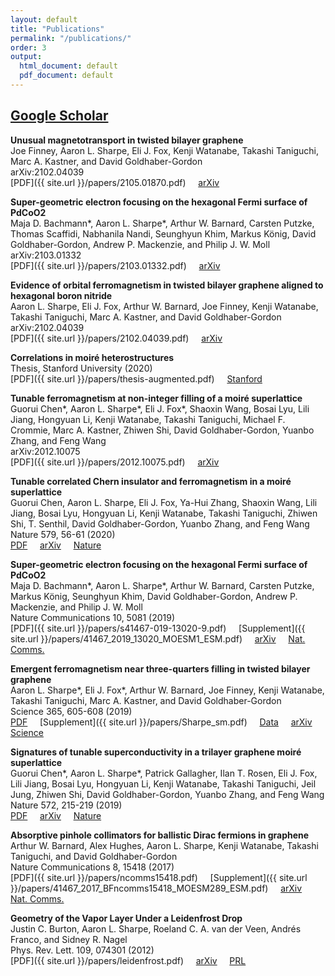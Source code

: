 ```yaml
---
layout: default
title: "Publications"
permalink: "/publications/"
order: 3
output:
  html_document: default
  pdf_document: default
---
```

## [Google Scholar](https://scholar.google.com/citations?user=7LPtqEsAAAAJ&hl=en)

**Unusual magnetotransport in twisted bilayer graphene**  
Joe Finney, Aaron L. Sharpe, Eli J. Fox, Kenji Watanabe, Takashi Taniguchi, Marc A. Kastner, and David Goldhaber-Gordon  
arXiv:2102.04039  
[PDF]({{ site.url }}/papers/2105.01870.pdf) &nbsp; &nbsp;
[arXiv](https://arxiv.org/abs/2105.01870) &nbsp; &nbsp;

**Super-geometric electron focusing on the hexagonal Fermi surface of PdCoO2**  
Maja D. Bachmann\*, Aaron L. Sharpe\*, Arthur W. Barnard, Carsten Putzke, Thomas Scaffidi, Nabhanila Nandi, Seunghyun Khim, Markus König, David Goldhaber-Gordon, Andrew P. Mackenzie, and Philip J. W. Moll  
arXiv:2103.01332  
[PDF]({{ site.url }}/papers/2103.01332.pdf) &nbsp; &nbsp;
[arXiv](https://arxiv.org/abs/2103.01332) &nbsp; &nbsp;

**Evidence of orbital ferromagnetism in twisted bilayer graphene aligned to hexagonal boron nitride**  
Aaron L. Sharpe, Eli J. Fox, Arthur W. Barnard, Joe Finney, Kenji Watanabe, Takashi Taniguchi, Marc A. Kastner, and David Goldhaber-Gordon  
arXiv:2102.04039  
[PDF]({{ site.url }}/papers/2102.04039.pdf) &nbsp; &nbsp;
[arXiv](https://arxiv.org/abs/2102.04039) &nbsp; &nbsp;

**Correlations in moiré heterostructures**  
Thesis, Stanford University (2020)  
[PDF]({{ site.url }}/papers/thesis-augmented.pdf) &nbsp; &nbsp;
[Stanford](https://searchworks.stanford.edu/view/13753843)

**Tunable ferromagnetism at non-integer filling of a moiré superlattice**  
Guorui Chen\*, Aaron L. Sharpe\*, Eli J. Fox\*, Shaoxin Wang, Bosai Lyu, Lili Jiang, Hongyuan Li, Kenji Watanabe, Takashi Taniguchi, Michael F. Crommie, Marc A. Kastner, Zhiwen Shi, David Goldhaber-Gordon, Yuanbo Zhang, and Feng Wang  
arXiv:2012.10075  
[PDF]({{ site.url }}/papers/2012.10075.pdf) &nbsp; &nbsp;
[arXiv](https://arxiv.org/abs/2012.10075) &nbsp; &nbsp;

**Tunable correlated Chern insulator and ferromagnetism in a moiré superlattice**  
Guorui Chen, Aaron L. Sharpe, Eli J. Fox, Ya-Hui Zhang, Shaoxin Wang, Lili Jiang,  Bosai Lyu, Hongyuan Li, Kenji Watanabe, Takashi Taniguchi, Zhiwen Shi, T. Senthil, David Goldhaber-Gordon, Yuanbo Zhang, and Feng Wang  
Nature 579, 56-61 (2020)  
[PDF](https://rdcu.be/ceyMw) &nbsp; &nbsp;
[arXiv](https://arxiv.org/abs/1905.06535) &nbsp; &nbsp;
[Nature](https://www.nature.com/articles/s41586-020-2049-7)

**Super-geometric electron focusing on the hexagonal Fermi surface of PdCoO2**  
Maja D. Bachmann\*, Aaron L. Sharpe\*, Arthur W. Barnard, Carsten Putzke, Markus König, Seunghyun Khim, David Goldhaber-Gordon, Andrew P. Mackenzie, and Philip J. W. Moll  
Nature Communications 10, 5081 (2019)  
[PDF]({{ site.url }}/papers/s41467-019-13020-9.pdf) &nbsp; &nbsp;
[Supplement]({{ site.url }}/papers/41467_2019_13020_MOESM1_ESM.pdf) &nbsp; &nbsp;
[arXiv](https://arxiv.org/abs/1902.03769) &nbsp; &nbsp;
[Nat. Comms.](https://www.nature.com/articles/s41467-019-13020-9)

**Emergent ferromagnetism near three-quarters filling in twisted bilayer graphene**  
Aaron L. Sharpe\*, Eli J. Fox\*, Arthur W. Barnard, Joe Finney, Kenji Watanabe, Takashi Taniguchi, Marc A. Kastner, and David Goldhaber-Gordon  
Science 365, 605-608 (2019)  
[PDF](https://ggg.stanford.edu/10.1126/science.aaw3780) &nbsp; &nbsp;
[Supplement]({{ site.url }}/papers/Sharpe_sm.pdf) &nbsp; &nbsp;
[Data](https://purl.stanford.edu/bg095cp1548) &nbsp; &nbsp;
[arXiv](https://arxiv.org/abs/1901.03520) &nbsp; &nbsp;
[Science](https://science.sciencemag.org/content/365/6453/605)

**Signatures of tunable superconductivity in a trilayer graphene moiré superlattice**  
Guorui Chen\*, Aaron L. Sharpe\*, Patrick Gallagher, Ilan T. Rosen, Eli J. Fox, Lili Jiang, Bosai Lyu,
Hongyuan Li, Kenji Watanabe, Takashi Taniguchi, Jeil Jung, Zhiwen Shi, David Goldhaber-Gordon,
Yuanbo Zhang, and Feng Wang  
Nature 572, 215-219 (2019)  
[PDF](https://rdcu.be/ceyL9) &nbsp; &nbsp;
[arXiv](https://arxiv.org/abs/1901.04621) &nbsp; &nbsp;
[Nature](https://www.nature.com/articles/s41586-019-1393-y)

**Absorptive pinhole collimators for ballistic Dirac fermions in graphene**  
Arthur W. Barnard, Alex Hughes, Aaron L. Sharpe, Kenji Watanabe, Takashi Taniguchi, and David Goldhaber-Gordon  
Nature Communications 8, 15418 (2017)  
[PDF]({{ site.url }}/papers/ncomms15418.pdf) &nbsp; &nbsp;
[Supplement]({{ site.url }}/papers/41467_2017_BFncomms15418_MOESM289_ESM.pdf) &nbsp; &nbsp;
[arXiv](https://arxiv.org/abs/1611.05155) &nbsp; &nbsp;
[Nat. Comms.](https://www.nature.com/articles/ncomms15418)

**Geometry of the Vapor Layer Under a Leidenfrost Drop**  
Justin C. Burton, Aaron L. Sharpe, Roeland C. A. van der Veen, Andrés Franco, and Sidney R. Nagel  
Phys. Rev. Lett. 109, 074301 (2012)  
[PDF]({{ site.url }}/papers/leidenfrost.pdf) &nbsp; &nbsp;
[arXiv](https://arxiv.org/abs/1202.2157) &nbsp; &nbsp;
[PRL](https://link.aps.org/doi/10.1103/PhysRevLett.109.074301)